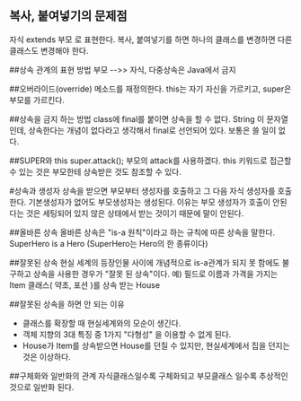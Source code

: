 ## 복사, 붙여넣기의 문제점
자식 extends 부모 로 표현한다.
복사, 붙여넣기를 하면 하나의 클래스를 변경하면 다른 클래스도 변경해야 한다.

##상속 관계의 표현 방법
부모 -->> 자식, 다중상속은 Java에서 금지

##오버라이드(override)
메소드를 재정의한다.
this는 자기 자신을 가르키고, super은 부모를 가르킨다.

##상속을 금지 하는 방법
class에 final를 붙이면 상속을 할 수 없다.
String 이 문자열인데, 상속한다는 개념이 없다라고 생각해서 final로 선언되어 있다.
보통은 쓸 일이 없다.

##SUPER와 this
super.attack(); 부모의 attack를 사용하겠다.
this 키워드로 접근할수 있는 것은 부모한테 상속받은 것도 참조할 수 있다.

#상속과 생성자
상속을 받으면 부모부터 생성자를 호출하고 그 다음 자식 생성자를 호출한다.
기본생성자가 없어도 부모생성자는 생성된다.
이유는 부모 생성자가 호출이 안된다는 것은 세팅되어 있지 않은 상태에서 받는 것이기 때문에 말이 안된다.

##올바른 상속
올바른 상속은 "is-a 원칙"이라고 하는 규칙에 따른 상속을 말한다.
SuperHero is a Hero
(SuperHero는 Hero의 한 종류이다)

##잘못된 상속
현실 세계의 등장인물 사이에 개념적으로 is-a관계가 되지 못 함에도 불구하고 상속을 사용한 경우가 "잘못 된 상속"이다.
예) 필드로 이름과 가격을 가지는 Item 클래스( 약초, 포션 )를 상속 받는 House

##잘못된 상속을 하면 안 되는 이유
- 클래스를 확장할 때 현실세계와의 모순이 생긴다.
- 객체 지향의 3대 특징 중 1가지 "다형성" 을 이용할 수 없게 된다.
- House가 Item를 상속받으면 House를 던질 수 있지만, 현실세계에서 집을 던지는 것은 이상하다.

##구체화와 일반화의 관계
자식클래스일수록 구체화되고 부모클래스 일수록 추상적인 것으로 일반화 된다.
